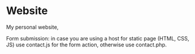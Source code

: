 # Website
My personal website,

Form submission: in case you are using a host for static page (HTML, CSS, JS) use contact.js for the form action, otherwise use contact.php.

